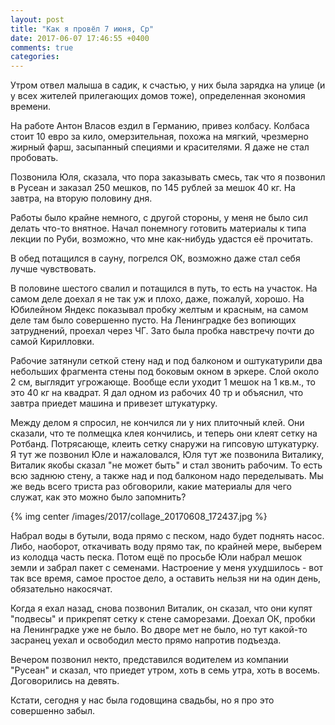 ```yaml
---
layout: post
title: "Как я провёл 7 июня, Ср"
date: 2017-06-07 17:46:55 +0400
comments: true
categories: 
---
```

Утром отвел малыша в садик, к счастью, у них была зарядка на улице (и у всех жителей прилегающих домов тоже), определенная экономия времени.

На работе Антон Власов ездил в Германию, привез колбасу. Колбаса стоит 10 евро за кило, омерзительная, похожа на мягкий, чрезмерно жирный фарш, засыпанный специями и красителями. Я даже не стал пробовать.

Позвонила Юля, сказала, что пора заказывать смесь, так что я позвонил в Русеан и заказал 250 мешков, по 145 рублей за мешок 40 кг. На завтра, на вторую половину дня.

Работы было крайне немного, с другой стороны, у меня не было сил делать что-то внятное. Начал понемногу готовить материалы к типа лекции по Руби, возможно, что мне как-нибудь удастся её прочитать.

В обед потащился в сауну, погрелся ОК, возможно даже стал себя лучше чувствовать.

В половине шестого свалил и потащился в путь, то есть на участок. На самом деле доехал я не так уж и плохо, даже, пожалуй, хорошо. На Юбилейном Яндекс показывал пробку желтым и красным, на самом деле там было совершенно пусто. На Ленинградке без вопиющих затруднений, проехал через ЧГ. Зато была пробка навстречу почти до самой Кирилловки. 

Рабочие затянули сеткой стену над и под балконом и оштукатурили два небольших фрагмента стены под боковым окном в эркере. Слой около 2 см, выглядит угрожающе. Вообще если уходит 1 мешок на 1 кв.м., то это 40 кг на квадрат. Я дал одном из рабочих 40 тр и объяснил, что завтра приедет машина и привезет штукатурку.

Между делом я спросил, не кончился ли у них плиточный клей. Они сказали, что те полмещка клея кончились, и теперь они клеят сетку на Ротбанд. Потрясающе, клеить сетку снаружи на гипсовую штукатурку. Я тут же позвонил Юле и нажаловался, Юля тут же позвонила Виталику, Виталик якобы сказал "не может быть" и стал звонить рабочим. То есть всю заднюю стену, а также над и под балконом надо переделывать. Мы же ведь всего триста раз обговорили, какие материалы для чего служат, как это можно было запомнить?

{% img center /images/2017/collage_20170608_172437.jpg %}

Набрал воды в бутыли, вода прямо с песком, надо будет поднять насос. Либо, наоборот, откачивать воду прямо так, по крайней мере, выберем из колодца часть песка. Потом ещё по просьбе Юли набрал мешок земли и забрал пакет с семенами. Настроение у меня ухудшилось - вот так все время, самое простое дело, а оставить нельзя ни на один день, обязательно накосячат.

Когда я ехал назад, снова позвонил Виталик, он сказал, что они купят "подвесы" и прикрепят сетку к стене саморезами. Доехал ОК, пробки на Ленинградке уже не было. Во дворе мет не было, но тут какой-то засранец уехал и освободил место прямо напротив подъезда.

Вечером позвонил некто, представился водителем из компании "Русеан" и сказал, что приедет утром, хоть в семь утра, хоть в восемь. Договорились на девять.

Кстати, сегодня у нас была годовщина свадьбы, но я про это совершенно забыл.